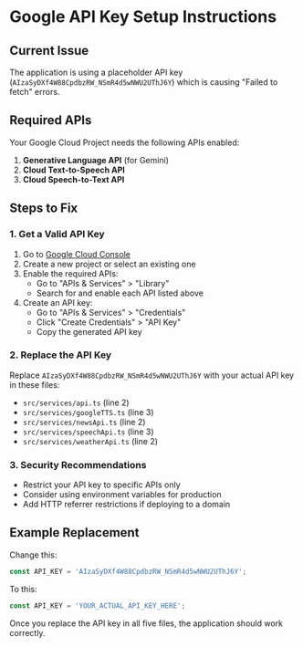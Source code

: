 # Google API Key Setup Instructions

## Current Issue
The application is using a placeholder API key (`AIzaSyDXf4W88CpdbzRW_NSmR4d5wNWU2UThJ6Y`) which is causing "Failed to fetch" errors.

## Required APIs
Your Google Cloud Project needs the following APIs enabled:
1. **Generative Language API** (for Gemini)
2. **Cloud Text-to-Speech API**
3. **Cloud Speech-to-Text API**

## Steps to Fix

### 1. Get a Valid API Key
1. Go to [Google Cloud Console](https://console.cloud.google.com/)
2. Create a new project or select an existing one
3. Enable the required APIs:
   - Go to "APIs & Services" > "Library"
   - Search for and enable each API listed above
4. Create an API key:
   - Go to "APIs & Services" > "Credentials"
   - Click "Create Credentials" > "API Key"
   - Copy the generated API key

### 2. Replace the API Key
Replace `AIzaSyDXf4W88CpdbzRW_NSmR4d5wNWU2UThJ6Y` with your actual API key in these files:
- `src/services/api.ts` (line 2)
- `src/services/googleTTS.ts` (line 3)
- `src/services/newsApi.ts` (line 2)
- `src/services/speechApi.ts` (line 3)
- `src/services/weatherApi.ts` (line 2)

### 3. Security Recommendations
- Restrict your API key to specific APIs only
- Consider using environment variables for production
- Add HTTP referrer restrictions if deploying to a domain

## Example Replacement
Change this:
```javascript
const API_KEY = 'AIzaSyDXf4W88CpdbzRW_NSmR4d5wNWU2UThJ6Y';
```

To this:
```javascript
const API_KEY = 'YOUR_ACTUAL_API_KEY_HERE';
```

Once you replace the API key in all five files, the application should work correctly.